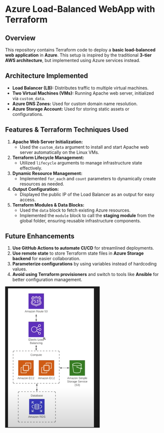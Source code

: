 # Azure Load-Balanced WebApp with Terraform

## Overview
This repository contains Terraform code to deploy a **basic load-balanced web application** in **Azure**. This setup is inspired by the traditional **3-tier AWS architecture**, but implemented using Azure services instead.

## Architecture Implemented
- **Load Balancer (LB):** Distributes traffic to multiple virtual machines.
- **Two Virtual Machines (VMs):** Running Apache web server, initialized via `custom_data`.
- **Azure DNS Zones:** Used for custom domain name resolution.
- **Azure Storage Account:** Used for storing static assets or configurations.

## Features & Terraform Techniques Used
1. **Apache Web Server Initialization:**
   - Used the `custom_data` argument to install and start Apache web server automatically on the Linux VMs.
2. **Terraform Lifecycle Management:**
   - Utilized `lifecycle` arguments to manage infrastructure state effectively.
3. **Dynamic Resource Management:**
   - Implemented `for_each` and `count` parameters to dynamically create resources as needed.
4. **Output Configuration:**
   - Displayed the public IP of the Load Balancer as an output for easy access.
5. **Terraform Modules & Data Blocks:**
   - Used the `data` block to fetch existing Azure resources.
   - Implemented the `module` block to call the **staging module** from the global folder, ensuring reusable infrastructure components.


## Future Enhancements
1. **Use GitHub Actions to automate CI/CD** for streamlined deployments.
2. **Use remote state** to store Terraform state files in **Azure Storage backend** for easier collaboration.
3. **Parameterize configurations** by using variables instead of hardcoding values.
4. **Avoid using Terraform provisioners** and switch to tools like **Ansible** for better configuration management.


![WebApp Architecture](3-Tier%20Arch.png)

